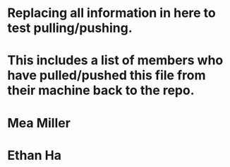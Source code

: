 # Replacing all information in here to test pulling/pushing.
# This includes a list of members who have pulled/pushed this file from their machine back to the repo.


# Mea Miller
# Ethan Ha